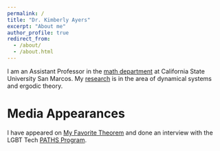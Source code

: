 ```yaml
---
permalink: /
title: "Dr. Kimberly Ayers"
excerpt: "About me"
author_profile: true
redirect_from: 
  - /about/
  - /about.html
---
```


I am an Assistant Professor in the [math department](https://www.csusm.edu/math/index.html) at California State University San Marcos.  My [research](kdayers.github.io/publications) is in the area of dynamical systems and ergodic theory. 


Media Appearances
=====

I have appeared on [My Favorite Theorem](https://kpknudson.com/my-favorite-theorem/2022/10/20/episode-80-kimberley-ayers) and done an interview with the LGBT Tech [PATHS Program](https://www.youtube.com/watch?v=EGSAgZZN73I).



